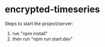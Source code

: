 # encrypted-timeseries
Steps to start the project/server:
1. run "npm install"
2. then run "npm run start:dev"